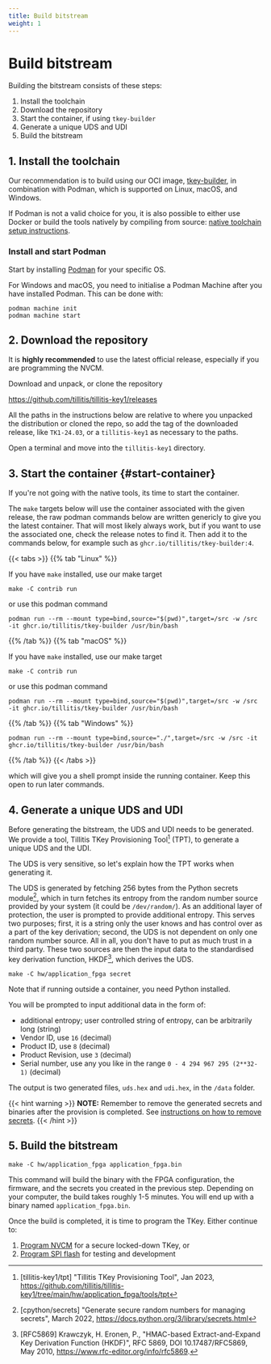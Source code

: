```yaml
---
title: Build bitstream
weight: 1
---
```

# Build bitstream

Building the bitstream consists of these steps:

1. Install the toolchain
2. Download the repository
3. Start the container, if using `tkey-builder`
4. Generate a unique UDS and UDI
5. Build the bitstream

## 1. Install the toolchain

Our recommendation is to build using our OCI image,
[tkey-builder](https://ghcr.io/tillitis/tkey-builder), in combination
with Podman, which is supported on Linux, macOS, and Windows.

If Podman is not a valid choice for you, it is also possible to either
use Docker or build the tools natively by compiling from source:
[native toolchain setup
instructions](https://github.com/tillitis/tillitis-key1/blob/main/doc/toolchain_setup.md).

### Install and start Podman

Start by installing [Podman](https://podman.io/docs/installation) for
your specific OS.

For Windows and macOS, you need to initialise a Podman Machine after
you have installed Podman. This can be done with:

```
podman machine init
podman machine start
```

## 2. Download the repository

It is **highly recommended** to use the latest official release,
especially if you are programming the NVCM.

Download and unpack, or clone the repository

<https://github.com/tillitis/tillitis-key1/releases>

All the paths in the instructions below are relative to where you
unpacked the distribution or cloned the repo, so add the tag of the
downloaded release, like `TK1-24.03`, or a `tillitis-key1` as
necessary to the paths.

Open a terminal and move into the `tillitis-key1` directory.

## 3. Start the container {#start-container}

If you're not going with the native tools, its time to start the
container.

The `make` targets below will use the container associated with the
given release, the raw podman commands below are written genericly to
give you the latest container. That will most likely always work, but
if you want to use the associated one, check the release notes to find
it. Then add it to the commands below, for example such as
`ghcr.io/tillitis/tkey-builder:4`.

{{< tabs >}}
{{% tab "Linux" %}}

If you have `make` installed, use our make target

```
make -C contrib run
```

or use this podman command

```
podman run --rm --mount type=bind,source="$(pwd)",target=/src -w /src -it ghcr.io/tillitis/tkey-builder /usr/bin/bash
```

{{% /tab %}}
{{% tab "macOS" %}}

If you have `make` installed, use our make target

```
make -C contrib run
```

or use this podman command

```
podman run --rm --mount type=bind,source="$(pwd)",target=/src -w /src -it ghcr.io/tillitis/tkey-builder /usr/bin/bash
```

{{% /tab %}}
{{% tab "Windows" %}}

```
podman run --rm --mount type=bind,source="./",target=/src -w /src -it ghcr.io/tillitis/tkey-builder /usr/bin/bash
```

{{% /tab %}}
{{< /tabs >}}

which will give you a shell prompt inside the running container. Keep
this open to run later commands.

## 4. Generate a unique UDS and UDI

Before generating the bitstream, the UDS and UDI needs to be generated.
We provide a tool, Tillitis TKey Provisioning Tool[^1] (TPT), to generate a
unique UDS and the UDI.

[^1]:[tillitis-key1/tpt] "Tillitis TKey Provisioning Tool", Jan 2023,
<https://github.com/tillitis/tillitis-key1/tree/main/hw/application_fpga/tools/tpt>

The UDS is very sensitive, so let's explain how the TPT works when
generating it.

The UDS is generated by fetching 256 bytes from the Python secrets
module[^2], which in turn fetches its entropy from the random number
source provided by your system (it could be `/dev/random/`). As an
additional layer of protection, the user is prompted to provide
additional entropy. This serves two purposes; first, it is a string
only the user knows and has control over as a part of the key
derivation; second, the UDS is not dependent on only one random
number source. All in all, you don't have to put as much trust in a
third party. These two sources are then the input data to the
standardised key derivation function, HKDF[^3], which derives the UDS.

[^2]: [cpython/secrets] "Generate secure random numbers for managing secrets", March 2022,  <https://docs.python.org/3/library/secrets.html>

[^3]: [RFC5869] Krawczyk, H. Eronen, P., "HMAC-based
Extract-and-Expand Key Derivation Function (HKDF)", RFC 5869, DOI 10.17487/RFC5869, May 2010, <https://www.rfc-editor.org/info/rfc5869>.

```
make -C hw/application_fpga secret
```

Note that if running outside a container, you need Python installed.

You will be prompted to input additional data in the form of:

- additional entropy; user controlled string of entropy, can be
  arbitrarily long (string)
- Vendor ID, use `16` (decimal)
- Product ID,  use `8` (decimal)
- Product Revision, use `3` (decimal)
- Serial number, use any you like in the range `0 - 4 294 967 295
  (2**32-1)` (decimal)

The output is two generated files, `uds.hex` and `udi.hex`, in the
`/data` folder.

{{< hint warning >}}
**NOTE:**
Remember to remove the generated secrets and binaries after the
provision is completed. See [instructions on how to remove
secrets](unlocked/nvcm/#3-remove-traces-of-build).
{{< /hint >}}

## 5. Build the bitstream

```
make -C hw/application_fpga application_fpga.bin

```

This command will build the binary with the FPGA configuration, the
firmware, and the secrets you created in the previous step. Depending
on your computer, the build takes roughly 1-5 minutes. You will end up
with a binary named `application_fpga.bin`.

Once the build is completed, it is time to program the TKey. Either
continue to:

1. [Program NVCM](unlocked/nvcm) for a secure locked-down TKey, or
2. [Program SPI flash](unlocked/spiflash) for testing and development
